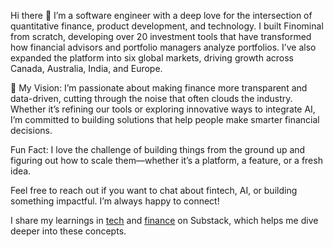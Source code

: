 Hi there 👋
I’m a software engineer with a deep love for the intersection of quantitative finance, product development, and technology. I built Finominal from scratch, developing over 20 investment tools that have transformed how financial advisors and portfolio managers analyze portfolios. I’ve also expanded the platform into six global markets, driving growth across Canada, Australia, India, and Europe.

🎯 My Vision:
I’m passionate about making finance more transparent and data-driven, cutting through the noise that often clouds the industry. Whether it’s refining our tools or exploring innovative ways to integrate AI, I’m committed to building solutions that help people make smarter financial decisions.

Fun Fact:
I love the challenge of building things from the ground up and figuring out how to scale them—whether it’s a platform, a feature, or a fresh idea.

Feel free to reach out if you want to chat about fintech, AI, or building something impactful. I’m always happy to connect!

I share my learnings in [tech](https://engineeringjournal.substack.com/) and [finance](https://investmentanalytics.substack.com/) on Substack, which helps me dive deeper into these concepts.


